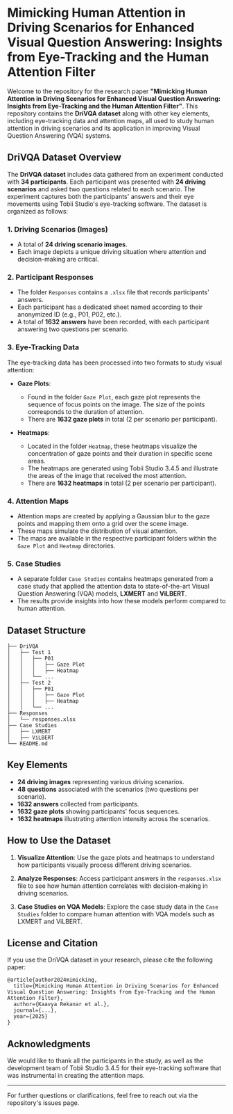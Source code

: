 # Mimicking Human Attention in Driving Scenarios for Enhanced Visual Question Answering: Insights from Eye-Tracking and the Human Attention Filter

Welcome to the repository for the research paper **"Mimicking Human Attention in Driving Scenarios for Enhanced Visual Question Answering: Insights from Eye-Tracking and the Human Attention Filter"**. This repository contains the **DriVQA dataset** along with other key elements, including eye-tracking data and attention maps, all used to study human attention in driving scenarios and its application in improving Visual Question Answering (VQA) systems.

## DriVQA Dataset Overview

The **DriVQA dataset** includes data gathered from an experiment conducted with **34 participants**. Each participant was presented with **24 driving scenarios** and asked two questions related to each scenario. The experiment captures both the participants' answers and their eye movements using Tobii Studio's eye-tracking software. The dataset is organized as follows:

### 1. **Driving Scenarios (Images)**
   - A total of **24 driving scenario images**.
   - Each image depicts a unique driving situation where attention and decision-making are critical.

### 2. **Participant Responses**
   - The folder `Responses` contains a `.xlsx` file that records participants' answers.
   - Each participant has a dedicated sheet named according to their anonymized ID (e.g., P01, P02, etc.).
   - A total of **1632 answers** have been recorded, with each participant answering two questions per scenario.

### 3. **Eye-Tracking Data**
   The eye-tracking data has been processed into two formats to study visual attention:
   
   - **Gaze Plots**: 
     - Found in the folder `Gaze Plot`, each gaze plot represents the sequence of focus points on the image. The size of the points corresponds to the duration of attention.
     - There are **1632 gaze plots** in total (2 per scenario per participant).
   
   - **Heatmaps**: 
     - Located in the folder `Heatmap`, these heatmaps visualize the concentration of gaze points and their duration in specific scene areas.
     - The heatmaps are generated using Tobii Studio 3.4.5 and illustrate the areas of the image that received the most attention.
     - There are **1632 heatmaps** in total (2 per scenario per participant).

### 4. **Attention Maps**
   - Attention maps are created by applying a Gaussian blur to the gaze points and mapping them onto a grid over the scene image.
   - These maps simulate the distribution of visual attention.
   - The maps are available in the respective participant folders within the `Gaze Plot` and `Heatmap` directories.

### 5. **Case Studies**
   - A separate folder `Case Studies` contains heatmaps generated from a case study that applied the attention data to state-of-the-art Visual Question Answering (VQA) models, **LXMERT** and **ViLBERT**. 
   - The results provide insights into how these models perform compared to human attention.

## Dataset Structure

```
├── DriVQA
│   ├── Test 1
│   │   ├── P01
│   │   │   ├── Gaze Plot
│   │   │   ├── Heatmap
│   │   └── ...
│   ├── Test 2
│   │   ├── P01
│   │   │   ├── Gaze Plot
│   │   │   ├── Heatmap
│   │   └── ...
├── Responses
│   └── responses.xlsx
├── Case Studies
│   ├── LXMERT
│   ├── ViLBERT
└── README.md
```

## Key Elements
- **24 driving images** representing various driving scenarios.
- **48 questions** associated with the scenarios (two questions per scenario).
- **1632 answers** collected from participants.
- **1632 gaze plots** showing participants' focus sequences.
- **1632 heatmaps** illustrating attention intensity across the scenarios.

## How to Use the Dataset

1. **Visualize Attention**: 
   Use the gaze plots and heatmaps to understand how participants visually process different driving scenarios.

2. **Analyze Responses**: 
   Access participant answers in the `responses.xlsx` file to see how human attention correlates with decision-making in driving scenarios.

3. **Case Studies on VQA Models**: 
   Explore the case study data in the `Case Studies` folder to compare human attention with VQA models such as LXMERT and ViLBERT.

## License and Citation
If you use the DriVQA dataset in your research, please cite the following paper:

```
@article{author2024mimicking,
  title={Mimicking Human Attention in Driving Scenarios for Enhanced Visual Question Answering: Insights from Eye-Tracking and the Human Attention Filter},
  author={Kaavya Rekanar et al.},
  journal={...},
  year={2025}
}
```

## Acknowledgments
We would like to thank all the participants in the study, as well as the development team of Tobii Studio 3.4.5 for their eye-tracking software that was instrumental in creating the attention maps.

---

For further questions or clarifications, feel free to reach out via the repository's issues page.
